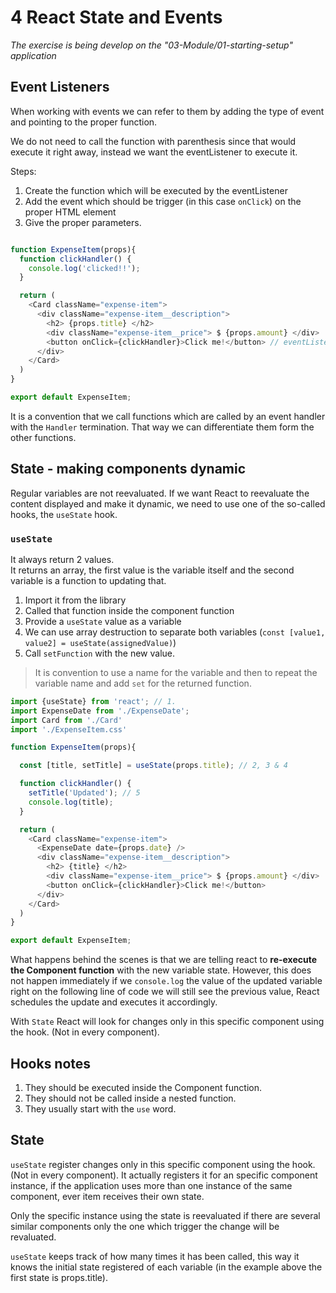 # 4 React State and Events

*The exercise is being develop on the "03-Module/01-starting-setup" application*

## Event Listeners

When working with events we can refer to them by adding the type of event and pointing to the proper function. 

We do not need to call the function with parenthesis since that would execute it right away, instead we want the eventListener to execute it.

Steps:
1. Create the function which will be executed by the eventListener
2. Add the event which should be trigger (in this case `onClick`) on the proper HTML element
3. Give the proper parameters.

```JavaScript

function ExpenseItem(props){
  function clickHandler() {
    console.log('clicked!!');
  }

  return (
    <Card className="expense-item">
      <div className="expense-item__description">
        <h2> {props.title} </h2>
        <div className="expense-item__price"> $ {props.amount} </div>
        <button onClick={clickHandler}>Click me!</button> // eventListener
      </div>
    </Card>
  )
}

export default ExpenseItem;
```

It is a convention that we call functions which are called by an event handler with the `Handler` termination. That way we can differentiate them form the other functions.

## State - making components dynamic

Regular variables are not reevaluated. If we want React to reevaluate the content displayed and make it dynamic, we need to use one of the so-called hooks, the `useState` hook.

### `useState`

It always return 2 values.   
It returns an array, the first value is the variable itself and the second variable is a function to updating that. 

1. Import it from the library
2. Called that function inside the component function
3. Provide a `useState` value as a variable
4. We can use array destruction to separate both variables (`const [value1, value2] = useState(assignedValue)`)
5. Call `setFunction` with the new value.

> It is convention to use a name for the variable and then to repeat the variable name and add `set` for the returned function.

```JavaScript
import {useState} from 'react'; // 1.
import ExpenseDate from './ExpenseDate';
import Card from './Card'
import './ExpenseItem.css'

function ExpenseItem(props){

  const [title, setTitle] = useState(props.title); // 2, 3 & 4

  function clickHandler() {
    setTitle('Updated'); // 5
    console.log(title);
  }

  return (
    <Card className="expense-item">
      <ExpenseDate date={props.date} />
      <div className="expense-item__description">
        <h2> {title} </h2>
        <div className="expense-item__price"> $ {props.amount} </div>
        <button onClick={clickHandler}>Click me!</button>
      </div>
    </Card>
  )
}

export default ExpenseItem;

```

What happens behind the scenes is that we are telling react to **re-execute the Component function** with the new variable state. 
However, this does not happen immediately if we `console.log` the value of the updated variable right on the following line of code we will still see the previous value, React schedules the update and executes it accordingly.

With `State` React will look for changes only in this specific component using the hook. (Not in every component).

## Hooks notes

1. They should be executed inside the Component function.
2. They should not be called inside a nested function.
3. They usually start with the `use` word.

## State 

`useState` register changes only in this specific component using the hook. (Not in every component). It actually registers it for an specific component instance, if the application uses more than one instance of the same component, ever item receives their own state.

Only the specific instance using the state is reevaluated if there are several similar components only the one which trigger the change will be revaluated.

`useState` keeps track of how many times it has been called, this way it knows the initial state registered of each variable (in the example above the first state is props.title).